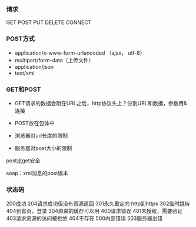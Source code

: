 ### 请求
GET POST PUT DELETE CONNECT

### POST方式
- application/x-www-form-urlencoded （ajax， utf-8）
- multipart/form-data（上传文件）
- application/json
- text/xml

### GET和POST
- GET请求的数据会附在URL之后，http协议头上？分割URL和数据，参数用&连接
- POST放在包体中

- 浏览器对url长度的限制
- 服务器对post大小的限制

post比get安全


soap：xml消息的post版本

### 状态码
200成功
204请求成功但没有资源返回
301永久重定向 http到https
302临时跳转   404到首页，登录
304原来的缓存可以用
400请求错误
401未授权，需要验证
403请求资源的访问被拒绝
404不存在
500内部错误
503服务器出错
